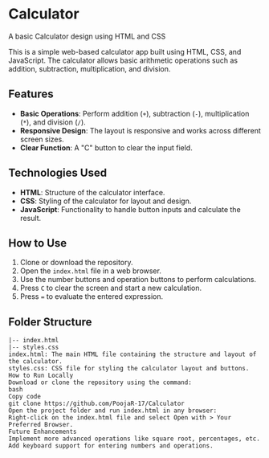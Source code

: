 # Calculator
A basic Calculator design using HTML and CSS

This is a simple web-based calculator app built using HTML, CSS, and JavaScript. The calculator allows basic arithmetic operations such as addition, subtraction, multiplication, and division.

## Features

- **Basic Operations**: Perform addition (`+`), subtraction (`-`), multiplication (`*`), and division (`/`).
- **Responsive Design**: The layout is responsive and works across different screen sizes.
- **Clear Function**: A "C" button to clear the input field.

## Technologies Used

- **HTML**: Structure of the calculator interface.
- **CSS**: Styling of the calculator for layout and design.
- **JavaScript**: Functionality to handle button inputs and calculate the result.

## How to Use

1. Clone or download the repository.
2. Open the `index.html` file in a web browser.
3. Use the number buttons and operation buttons to perform calculations.
4. Press `C` to clear the screen and start a new calculation.
5. Press `=` to evaluate the entered expression.

## Folder Structure

```plaintext
|-- index.html
|-- styles.css
index.html: The main HTML file containing the structure and layout of the calculator.
styles.css: CSS file for styling the calculator layout and buttons.
How to Run Locally
Download or clone the repository using the command:
bash
Copy code
git clone https://github.com/PoojaR-17/Calculator
Open the project folder and run index.html in any browser:
Right-click on the index.html file and select Open with > Your Preferred Browser.
Future Enhancements
Implement more advanced operations like square root, percentages, etc.
Add keyboard support for entering numbers and operations.

